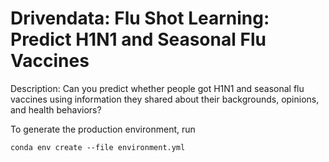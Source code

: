 # Drivendata: Flu Shot Learning: Predict H1N1 and Seasonal Flu Vaccines

Description: Can you predict whether people got H1N1 and seasonal flu vaccines using information they shared about their backgrounds, opinions, and health behaviors?  

To generate the production environment, run
```
conda env create --file environment.yml
```


